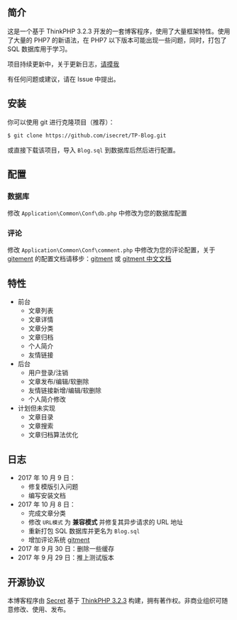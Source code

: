 ## 简介

这是一个基于 ThinkPHP 3.2.3 开发的一套博客程序，使用了大量框架特性。使用了大量的 PHP7 的新语法，在 PHP7 以下版本可能出现一些问题，同时，打包了 SQL 数据库用于学习。

项目持续更新中，关于更新日志，[请摸我](#日志)

有任何问题或建议，请在 Issue 中提出。



## 安装

你可以使用 git 进行克隆项目（推荐）：

```bash
$ git clone https://github.com/isecret/TP-Blog.git
```

或直接下载该项目，导入 ``Blog.sql`` 到数据库后然后进行配置。



## 配置

### 数据库

修改 ``Application\Common\Conf\db.php`` 中修改为您的数据库配置

### 评论

修改 ``Application\Common\Conf\comment.php`` 中修改为您的评论配置，关于 [gitement](https://github.com/imsun/gitment)  的配置文档请移步：[gitment](https://github.com/imsun/gitment) 或 [gitment 中文文档](https://imsun.net/posts/gitment-introduction/)



## 特性

- 前台
  - 文章列表
  - 文章详情
  - 文章分类
  - 文章归档
  - 个人简介
  - 友情链接
- 后台
  - 用户登录/注销
  - 文章发布/编辑/软删除
  - 友情链接新增/编辑/软删除
  - 个人简介修改
- 计划但未实现
  - 文章目录
  - 文章搜索
  - 文章归档算法优化



## 日志

* 2017 年 10 月 9 日：
  * 修复模版引入问题
  * 编写安装文档
* 2017 年 10 月 8 日：
  * 完成文章分类
  * 修改 ``URL模式`` 为 **兼容模式** 并修复其异步请求的 URL 地址
  * 重新打包 SQL 数据库并更名为 ``Blog.sql``
  * 增加评论系统 [gitment](https://github.com/imsun/gitment)
* 2017 年 9 月 30 日：删除一些缓存
* 2017 年 9 月 29 日：推上测试版本



## 开源协议

本博客程序由 [Secret](https://blog.isecret.vip) 基于 [ThinkPHP 3.2.3](http://thinkphp.cn) 构建，拥有著作权。非商业组织可随意修改、使用、发布。